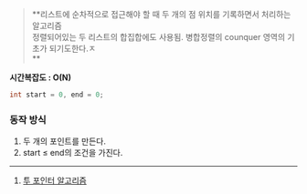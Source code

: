   

> **리스트에 순차적으로 접근해야 할 때 두 개의 점 위치를 기록하면서 처리하는 알고리즘  
> 정렬되어있는 두 리스트의 합집합에도 사용됨. 병합정렬의 counquer 영역의 기초가 되기도한다.ㅈ  
> **

**시간복잡도 : O(N)**

```C++
int start = 0, end = 0; 
```

  

  

### 동작 방식

1. 두 개의 포인트를 만든다.
2. start ≤ end의 조건을 가진다.

---

1) [투 포인터 알고리즘](https://velog.io/@heyggun/Algorithm-Two-Pointers-Algorithm-%ED%88%AC-%ED%8F%AC%EC%9D%B8%ED%84%B0-%EC%95%8C%EA%B3%A0%EB%A6%AC%EC%A6%98)